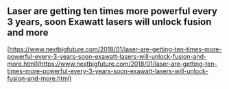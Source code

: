 ## Laser are getting ten times more powerful every 3 years, soon Exawatt lasers will unlock fusion and more
  
  [https://www.nextbigfuture.com/2018/01/laser-are-getting-ten-times-more-powerful-every-3-years-soon-exawatt-lasers-will-unlock-fusion-and-more.html](https://www.nextbigfuture.com/2018/01/laser-are-getting-ten-times-more-powerful-every-3-years-soon-exawatt-lasers-will-unlock-fusion-and-more.html)